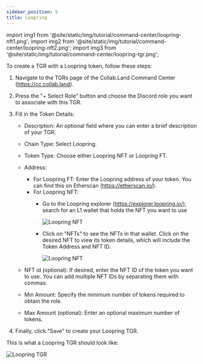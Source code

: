 ```yaml
---
sidebar_position: 5
title: Loopring
---
```


import img1 from '@site/static/img/tutorial/command-center/loopring-nft1.png';
import img2 from '@site/static/img/tutorial/command-center/loopring-nft2.png';
import img3 from '@site/static/img/tutorial/command-center/loopring-tgr.png';

To create a TGR with a Loopring token, follow these steps:

1. Navigate to the TGRs page of the Collab.Land Command Center (https://cc.collab.land). 
2. Press the "+ Select Role" button and choose the Discord role you want to associate with this TGR.

2. Fill in the Token Details:

   - Description: An optional field where you can enter a brief description of your TGR.
   - Chain Type: Select Loopring.
   - Token Type: Choose either Loopring NFT or Loopring FT.
   - Address:

     - For Loopring FT: Enter the Loopring address of your token. You can find this on Etherscan (https://etherscan.io/).
     - For Loopring NFT: 
       - Go to the Loopring explorer (https://explorer.loopring.io/), search for an L1 wallet that holds the NFT you want to use
           
            <div class="text--center">
                <img  src={img1} alt="Loopring NFT" />
            </div>
         
       - Click on "NFTs" to see the NFTs in that wallet. Click on the desired NFT to view its token details, which will include the Token Address and NFT ID.

            <div class="text--center">
                <img  src={img2} alt="Loopring NFT" />
            </div>

   - NFT id (optional): If desired, enter the NFT ID of the token you want to use. You can add multiple NFT IDs by separating them with commas.

   - Min Amount: Specify the minimum number of tokens required to obtain the role.

   - Max Amount (optional): Enter an optional maximum number of tokens.

3. Finally, click "Save" to create your Loopring TGR.

This is what a Loopring TGR should look like:

   <div class="text--center">
        <img  src={img3} alt="Loopring TGR" />
   </div>